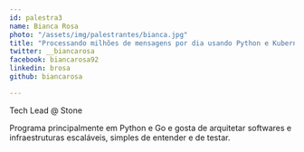 ```yaml
---
id: palestra3
name: Bianca Rosa
photo: "/assets/img/palestrantes/bianca.jpg"
title: "Processando milhões de mensagens por dia usando Python e Kubernetes"
twitter: __biancarosa
facebook: biancarosa92
linkedin: brosa
github: biancarosa

---
```


Tech Lead @ Stone

Programa principalmente em Python e Go e gosta de arquitetar softwares e infraestruturas escaláveis, simples de entender e de testar.
